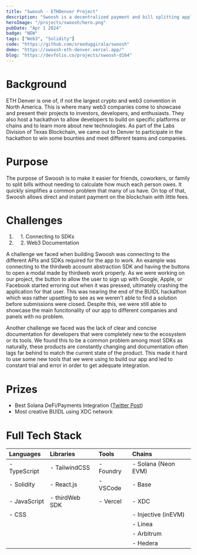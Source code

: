 ```yaml
---
title: "Swoosh - ETHDenver Project"
description: "Swoosh is a decentralized payment and bill splitting application built on Ethereum. It allows users to easily send payments, request money from others, and split expenses using crypto. Made during ETHDenver's BUIDL Hackathon."
heroImage: "/projects/swoosh/hero.png"
pubDate: "Apr 1 2024"
badge: "NEW"
tags: ["Web3", "Solidity"]
code: "https://github.com/sreeduggirala/swoosh"
demo: "https://swoosh-eth-denver.vercel.app/"
blog: "https://devfolio.co/projects/swoosh-d164"
---
```

# Background #
ETH Denver is one of, if not the largest crypto and web3 convention in North America. This is where many web3 companies come to showcase and present their projects to investors, developers, and enthusiasts. They also host a hackathon to allow developers to build on specific platforms or chains and to learn more about new technologies. As part of the Labs Division of Texas Blockchain, we came out to Denver to participate in the hackathon to win some bounties and meet different teams and companies.

# Purpose #
The purpose of Swoosh is to make it easier for friends, coworkers, or family to split bills without needing to calculate how much each person owes. It quickly simplifies a common problem that many of us have. On top of that, Swoosh allows direct and instant payment on the blockchain with little fees.

# Challenges #
1. &nbsp;&nbsp;&nbsp;&nbsp;1\. Connecting to SDKs
2. &nbsp;&nbsp;&nbsp;&nbsp;2\. Web3 Documentation

A challenge we faced when building Swoosh was connecting to the different APIs and SDKs required for the app to work. An example was connecting to the thirdweb account abstraction SDK and having the buttons to open a modal made by thirdweb work properly. As we were working on our project, the button to allow the user to sign up with Google, Apple, or Facebook started erroring out when it was pressed, ultimately crashing the application for that user. This was nearing the end of the BUIDL hackathon which was rather upsetting to see as we weren't able to find a solution before submissions were closed. Despite this, we were still able to showcase the main funcitonality of our app to different companies and panels with no problem.

Another challenge we faced was the lack of clear and concise documentation for developers that were completely new to the ecosystem or its tools. We found this to be a common problem among most SDKs as naturally, these products are constantly changing and documentation often lags far behind to match the current state of the product. This made it hard to use some new tools that we were using to build our app and led to constant trial and error in order to get adequate integration.

# Prizes #
- Best Solana DeFi/Payments Integration (<a target="_blank" href="https://twitter.com/solana_devs/status/1769766724411232680?t=9CzhNLP6RssQFRWgDHxRdg">Twitter Post</a>)
- Most creative BUIDL using XDC network 

# Full Tech Stack #  
| Languages    | Libraries      | Tools     | Chains              |
| :----------- | :------------- | :-------- | :------------------ | 
| - TypeScript | - TailwindCSS  | - Foundry | - Solana (Neon EVM) |
| - Solidity   | - React.js     | - VSCode  | - Base              |
| - JavaScript | - thirdWeb SDK | - Vercel  | - XDC               |
| - CSS        |                |           | - Injective (inEVM) |
|              |                |           | - Linea             |
|              |                |           | - Arbitrum          |
|              |                |           | - Hedera            |